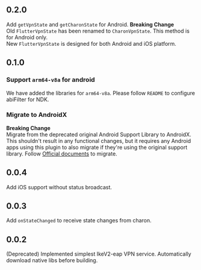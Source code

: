 ## 0.2.0
Add `getVpnState` and `getCharonState` for Android.
**Breaking Change**  
Old `FlutterVpnState` has been renamed to `CharonVpnState`. This method is for Android only.  
New `FlutterVpnState` is designed for both Android and iOS platform.

## 0.1.0
### Support `arm64-v8a` for android
We have added the libraries for `arm64-v8a`.
Please follow `README` to configure abiFilter for NDK.
### Migrate to AndroidX
**Breaking Change**  
Migrate from the deprecated original Android Support Library to AndroidX. This shouldn't result in any functional changes, but it requires any Android apps using this plugin to also migrate if they're using the original support library.
Follow [Official documents](https://developer.android.com/jetpack/androidx/migrate) to migrate.

## 0.0.4
Add iOS support without status broadcast.

## 0.0.3
Add `onStateChanged` to receive state changes from charon.

## 0.0.2
(Deprecated)
Implemented simplest IkeV2-eap VPN service.
Automatically download native libs before building.
